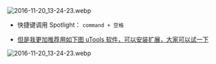 
![2016-11-20_13-24-23.webp](https://cdn.uptmr.com/upupmo-article/mac/basic/mac-basic-8-spotlight-1.png)


- 快捷键调用 Spotlight： `command + 空格`

- [但是我更加推荐用如下图 uTools 软件，可以安装扩展，大家可以试一下](https://www.u.tools/)

![2016-11-20_13-24-23.webp](https://cdn.uptmr.com/upupmo-article/mac/basic/mac-basic-8-spotlight-1.png)
